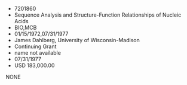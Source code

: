 * 7201860
* Sequence Analysis and Structure-Function Relationships of   Nucleic Acids
* BIO,MCB
* 01/15/1972,07/31/1977
* James Dahlberg, University of Wisconsin-Madison
* Continuing Grant
*   name not available
* 07/31/1977
* USD 183,000.00

NONE